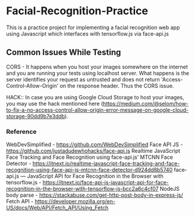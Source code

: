 # Facial-Recognition-Practice
This is a practice project for implementing a facial recognition web app using Javascript which interfaces with tensorflow.js via face-api.js

## Common Issues While Testing
CORS - It happens when you host your images somewhere on the internet and you are running your tests using localhost server. What happens is the server identifies your request as untrusted and does not return 'Access-Control-Allow-Origin' on the response header. Thus the CORS issue. 

HACK:: In case you are using Google Cloud Storage to host your images, you may use the hack mentioned here (https://medium.com/@selom/how-to-fix-a-no-access-control-allow-origin-error-message-on-google-cloud-storage-90dd9b7e3ddb).

### Reference
WebDevSimplified - https://github.com/WebDevSimplified
Face API JS - https://github.com/justadudewhohacks/face-api.js
Realtime JavaScript Face Tracking and Face Recognition using face-api.js’ MTCNN Face Detector - https://itnext.io/realtime-javascript-face-tracking-and-face-recognition-using-face-api-js-mtcnn-face-detector-d924dd8b5740
face-api.js — JavaScript API for Face Recognition in the Browser with tensorflow.js - https://itnext.io/face-api-js-javascript-api-for-face-recognition-in-the-browser-with-tensorflow-js-bcc2a6c4cf07
NodeJS body parse - https://stackabuse.com/get-http-post-body-in-express-js/
Fetch API - https://developer.mozilla.org/en-US/docs/Web/API/Fetch_API/Using_Fetch